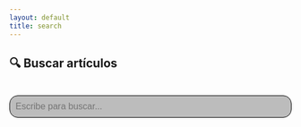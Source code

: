 ```yaml
---
layout: default
title: search
---
```


<h2>🔍 Buscar artículos</h2>

<input type="text" id="search-box" placeholder="Escribe para buscar..." style="width:100%; padding:10px; margin:20px 0; font-size:1rem; background-color:#bcbcbc; border:1px solid #000000; border-radius:15px;">

<ul id="search-results"></ul>

<script src="https://unpkg.com/lunr/lunr.js"></script>
<script>
  let idx = null;
  let posts = [];

  fetch("/search.json")
    .then(response => response.json())
    .then(data => {
      posts = data;
      idx = lunr(function () {
        this.ref("url");
        this.field("title", { boost: 10 }); // Prioriza coincidencias en título
        this.field("content");
        posts.forEach(doc => this.add(doc));
      });
    });

  document.addEventListener("DOMContentLoaded", function () {
    const input = document.getElementById("search-box");
    const resultList = document.getElementById("search-results");

    if (!input) return;

    input.addEventListener("input", function () {
      if (!idx) return;

      const query = this.value.trim();
      resultList.innerHTML = "";
      if (query.length < 2) return;

      const results = idx.search(query);
      results.forEach(result => {
        const post = posts.find(p => p.url === result.ref);
        const li = document.createElement("li");
        li.innerHTML = `<a href="${post.url}">${post.title}</a>`;
        resultList.appendChild(li);
      });
    });
  });
</script>
